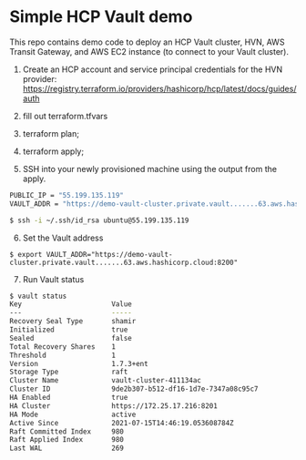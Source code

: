 # Simple HCP Vault demo
This repo contains demo code to deploy an HCP Vault cluster, HVN, AWS Transit Gateway, and AWS EC2 instance (to connect to your Vault cluster).


1. Create an HCP account and service principal credentials for the HVN provider:
https://registry.terraform.io/providers/hashicorp/hcp/latest/docs/guides/auth

2. fill out terraform.tfvars

3. terraform plan;

4. terraform apply;

5. SSH into your newly provisioned machine using the output from the apply. 
```bash
PUBLIC_IP = "55.199.135.119"
VAULT_ADDR = "https://demo-vault-cluster.private.vault.......63.aws.hashicorp.cloud:8200"

$ ssh -i ~/.ssh/id_rsa ubuntu@55.199.135.119
```

6. Set the Vault address
```
$ export VAULT_ADDR="https://demo-vault-cluster.private.vault.......63.aws.hashicorp.cloud:8200"
```

7. Run Vault status
```bash
$ vault status
Key                      Value
---                      -----
Recovery Seal Type       shamir
Initialized              true
Sealed                   false
Total Recovery Shares    1
Threshold                1
Version                  1.7.3+ent
Storage Type             raft
Cluster Name             vault-cluster-411134ac
Cluster ID               9de2b307-b512-df16-1d7e-7347a08c95c7
HA Enabled               true
HA Cluster               https://172.25.17.216:8201
HA Mode                  active
Active Since             2021-07-15T14:46:19.053608784Z
Raft Committed Index     980
Raft Applied Index       980
Last WAL                 269
```